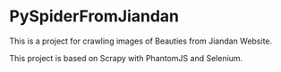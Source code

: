 # PySpiderFromJiandan
This is a project for crawling images of Beauties from Jiandan Website.

This project is based on Scrapy with PhantomJS and Selenium.